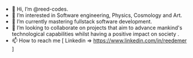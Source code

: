 - 👋 Hi, I’m @reed-codes.
- 👀 I’m interested in Software engineering, Physics, Cosmology and Art.
- 🌱 I’m currently mastering fullstack software development.
- 💞️ I’m looking to collaborate on projects that aim to advance mankind's technological capabilities whilst having a positive impact on society .
- 📫 How to reach me [ Linkedin => https://www.linkedin.com/in/reedemer ]

<!---
reed-codes/reed-codes is a ✨ special ✨ repository because its `README.md` (this file) appears on your GitHub profile.
You can click the Preview link to take a look at your changes.
--->
